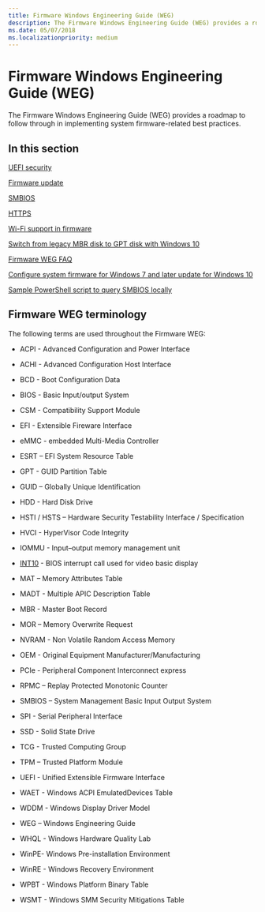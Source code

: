 ```yaml
---
title: Firmware Windows Engineering Guide (WEG)
description: The Firmware Windows Engineering Guide (WEG) provides a roadmap to follow through in implementing system firmware-related best practices.
ms.date: 05/07/2018
ms.localizationpriority: medium
---
```


# Firmware Windows Engineering Guide (WEG)

The Firmware Windows Engineering Guide (WEG) provides a roadmap to follow through in implementing system firmware-related best practices.


## In this section

[UEFI security](uefi-security.md)

[Firmware update](firmware-update.md)

[SMBIOS](smbios.md)

[HTTPS](https-boot.md)

[Wi-Fi support in firmware](wi-fi-support-in-firmware.md)

[Switch from legacy MBR disk to GPT disk with Windows 10](switch-from-legacy-mbr-disk-to-gpt-disk-with-windows-10.md)

[Firmware WEG FAQ](frequently-asked-questions.md)

[Configure system firmware for Windows 7 and later update for Windows 10](configure-system-firmware-for-windows-7-and-later-update-for-windows-10.md)

[Sample PowerShell script to query SMBIOS locally](sample-powershell-script-to-query-smbios-locally.md)

                                           





## Firmware WEG terminology

The following terms are used throughout the Firmware WEG:

- ACPI - Advanced Configuration and Power Interface

- ACHI - Advanced Configuration Host Interface

- BCD - Boot Configuration Data

- BIOS - Basic Input/output System

- CSM - Compatibility Support Module

- EFI - Extensible Fireware Interface 

- eMMC - embedded Multi-Media Controller

- ESRT – EFI System Resource Table

- GPT - GUID Partition Table

- GUID – Globally Unique Identification

- HDD - Hard Disk Drive

- HSTI / HSTS – Hardware Security Testability Interface / Specification

- HVCI - HyperVisor Code Integrity

- IOMMU - Input–output memory management unit

- [INT10](https://en.wikipedia.org/wiki/INT_10H) - BIOS interrupt call used for video basic display

- MAT – Memory Attributes Table

- MADT - Multiple APIC Description Table

- MBR - Master Boot Record

- MOR – Memory Overwrite Request

- NVRAM - Non Volatile Random Access Memory

- OEM - Original Equipment Manufacturer/Manufacturing

- PCIe - Peripheral Component Interconnect express

- RPMC – Replay Protected Monotonic Counter

- SMBIOS – System Management Basic Input Output System

- SPI - Serial Peripheral Interface

- SSD - Solid State Drive 

- TCG - Trusted Computing Group

- TPM – Trusted Platform Module

- UEFI - Unified Extensible Firmware Interface

- WAET - Windows ACPI EmulatedDevices Table

- WDDM - Windows Display Driver Model

- WEG – Windows Engineering Guide

- WHQL - Windows Hardware Quality Lab

- WinPE- Windows Pre-installation Environment

- WinRE - Windows Recovery Environment

- WPBT - Windows Platform Binary Table

- WSMT - Windows SMM Security Mitigations Table



